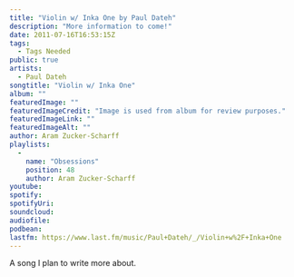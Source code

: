 ```yaml
---
title: "Violin w/ Inka One by Paul Dateh"
description: "More information to come!"
date: 2011-07-16T16:53:15Z
tags:
  - Tags Needed
public: true
artists:
  - Paul Dateh
songtitle: "Violin w/ Inka One"
album: ""
featuredImage: ""
featuredImageCredit: "Image is used from album for review purposes."
featuredImageLink: ""
featuredImageAlt: ""
author: Aram Zucker-Scharff
playlists:
  -
    name: "Obsessions"
    position: 48
    author: Aram Zucker-Scharff
youtube: 
spotify: 
spotifyUri: 
soundcloud:
audiofile:
podbean:
lastfm: https://www.last.fm/music/Paul+Dateh/_/Violin+w%2F+Inka+One
---
```


A song I plan to write more about.
		